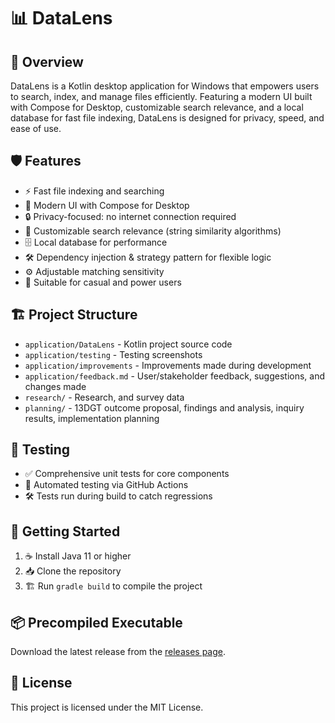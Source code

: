 # 📊 DataLens

## 🚀 Overview
DataLens is a Kotlin desktop application for Windows that empowers users to search, index, and manage files efficiently. Featuring a modern UI built with Compose for Desktop, customizable search relevance, and a local database for fast file indexing, DataLens is designed for privacy, speed, and ease of use.

## 🛡️ Features
- ⚡ Fast file indexing and searching
- 🎨 Modern UI with Compose for Desktop
- 🔒 Privacy-focused: no internet connection required
- 🧩 Customizable search relevance (string similarity algorithms)
- 🗄️ Local database for performance
- 🛠️ Dependency injection & strategy pattern for flexible logic
- ⚙️ Adjustable matching sensitivity
- 👥 Suitable for casual and power users

## 🏗️ Project Structure
- `application/DataLens` - Kotlin project source code
- `application/testing` - Testing screenshots
- `application/improvements` - Improvements made during development
- `application/feedback.md` - User/stakeholder feedback, suggestions, and changes made
- `research/` - Research, and survey data
- `planning/` - 13DGT outcome proposal, findings and analysis, inquiry results, implementation planning

## 🧪 Testing
- ✅ Comprehensive unit tests for core components
- 🔄 Automated testing via GitHub Actions
- 🛠️ Tests run during build to catch regressions

## 🏁 Getting Started
1. ☕ Install Java 11 or higher
2. 📥 Clone the repository
3. 🏗️ Run `gradle build` to compile the project

## 📦 Precompiled Executable
Download the latest release from the [releases page](https://github.com/Apollointhehouse/DataLens/releases).

## 📄 License
This project is licensed under the MIT License.